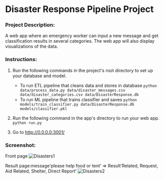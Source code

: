 # Disaster Response Pipeline Project

### Project Description:
A web app where an emergency worker can input a new message and get classification results in several categories. The web app will also display visualizations of the data.

### Instructions:
1. Run the following commands in the project's root directory to set up your database and model.

    - To run ETL pipeline that cleans data and stores in database
        `python data/process_data.py data/disaster_messages.csv data/disaster_categories.csv data/DisasterResponse.db`
    - To run ML pipeline that trains classifier and saves
        `python models/train_classifier.py data/DisasterResponse.db models/classifier.pkl`

2. Run the following command in the app's directory to run your web app.
    `python run.py`

3. Go to http://0.0.0.0:3001/

### Screenshot:
Front page
![Disasters1](https://user-images.githubusercontent.com/26545820/74082847-73ba4a00-4aa1-11ea-8a11-30c8b9ce63a8.png)

Result page:message'please help food or tent' ⇒ Result'Related, Request, Aid Related, Shelter, Direct Report'
![Disasters2](https://user-images.githubusercontent.com/26545820/74082882-c6940180-4aa1-11ea-9859-07d38209015e.png)
